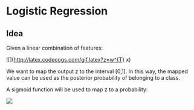 # Logistic Regression
## Idea

Given a linear combination of features:

![](http://latex.codecogs.com/gif.latex?z=w^{T} x)

We want to map the output z to the interval [0,1]. In this way, the mapped value can be used as the posterior probability of belonging to a class.

A sigmoid function will be used to map z to a probability:

![](http://latex.codecogs.com/gif.latex?s(z)=\\frac{1}{1+e^{z}})
